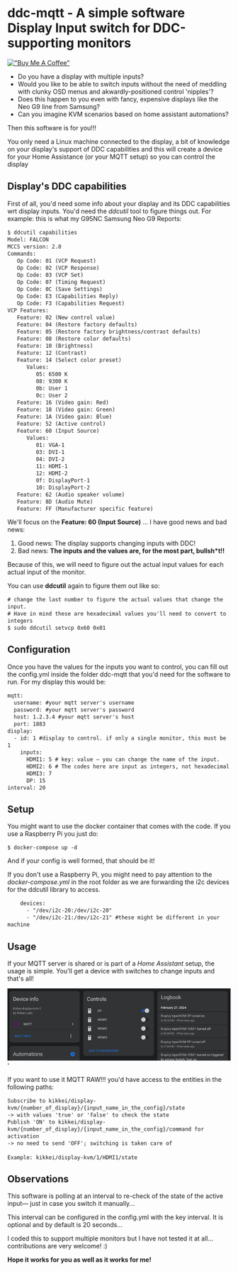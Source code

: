 # ddc-mqtt - A simple software Display Input switch for DDC-supporting monitors

[!["Buy Me A Coffee"](https://www.buymeacoffee.com/assets/img/custom_images/orange_img.png)](https://www.buymeacoffee.com/moimartb)

- Do you have a display with multiple inputs?
- Would you like to be able to switch inputs without the need of meddling with clunky OSD menus and akwardly-positioned control 'nipples'?
- Does this happen to you even with fancy, expensive displays like the Neo G9 line from Samsung? 
- Can you imagine KVM scenarios based on home assistant automations?

Then this software is for you!!!

You only need a Linux machine connected to the display, a bit of knowledge on your display's support of DDC capabilities and this will 
create a device for your Home Assistance (or your MQTT setup) so you can control the display

## Display's DDC capabilities

First of all, you'd need some info about your display and its DDC capabilities wrt display inputs. You'd need the *ddcutil* tool to figure
things out. For example: this is what my G95NC Samsung Neo G9 Reports:

```
$ ddcutil capabilities
Model: FALCON
MCCS version: 2.0
Commands:
   Op Code: 01 (VCP Request)
   Op Code: 02 (VCP Response)
   Op Code: 03 (VCP Set)
   Op Code: 07 (Timing Request)
   Op Code: 0C (Save Settings)
   Op Code: E3 (Capabilities Reply)
   Op Code: F3 (Capabilities Request)
VCP Features:
   Feature: 02 (New control value)
   Feature: 04 (Restore factory defaults)
   Feature: 05 (Restore factory brightness/contrast defaults)
   Feature: 08 (Restore color defaults)
   Feature: 10 (Brightness)
   Feature: 12 (Contrast)
   Feature: 14 (Select color preset)
      Values:
         05: 6500 K
         08: 9300 K
         0b: User 1
         0c: User 2
   Feature: 16 (Video gain: Red)
   Feature: 18 (Video gain: Green)
   Feature: 1A (Video gain: Blue)
   Feature: 52 (Active control)
   Feature: 60 (Input Source)
      Values:
         01: VGA-1
         03: DVI-1
         04: DVI-2
         11: HDMI-1
         12: HDMI-2
         0f: DisplayPort-1
         10: DisplayPort-2
   Feature: 62 (Audio speaker volume)
   Feature: 8D (Audio Mute)
   Feature: FF (Manufacturer specific feature)
```

We'll focus on the **Feature: 60 (Input Source)** ... I have good news and bad news:

1. Good news: The display supports changing inputs with DDC!
2. Bad news: **The inputs and the values are, for the most part, bullsh\*t!!**

Because of this, we will need to figure out the actual input values for each actual input of the monitor.

You can use **ddcutil** again to figure them out like so:

```
# change the last number to figure the actual values that change the input. 
# Have in mind these are hexadecimal values you'll need to convert to integers
$ sudo ddcutil setvcp 0x60 0x01 
```

## Configuration

Once you have the values for the inputs you want to control, you can fill out the config.yml inside the folder ddc-mqtt that you'd need for the software to run. For my display this would be:

```
mqtt:
  username: #your mqtt server's username
  password: #your mqtt server's password
  host: 1.2.3.4 #your mqtt server's host
  port: 1883
display:
  - id: 1 #display to control. if only a single monitor, this must be 1
    inputs:
      HDMI1: 5 # key: value — you can change the name of the input. 
      HDMI2: 6 # The codes here are input as integers, not hexadecimal
      HDMI3: 7
      DP: 15
interval: 20
```

## Setup

You might want to use the docker container that comes with the code. If you use a Raspberry Pi you just do:

```
$ docker-compose up -d
```

And if your config is well formed, that should be it! 

If you don't use a Raspberry Pi, you might need to pay attention to the *docker-compose.yml* in the root folder as we are 
forwarding the i2c devices for the ddcutil library to access. 

```
    devices:
      - "/dev/i2c-20:/dev/i2c-20"
      - "/dev/i2c-21:/dev/i2c-21" #these might be different in your machine
```

## Usage

If your MQTT server is shared or is part of a *Home Assistant* setup, the usage is simple. You'll get a device with switches to change inputs and that's all!

![Display KVM](https://raw.githubusercontent.com/moimart/ddc-mqtt/main/hass_display_kvm.jpg)'

If you want to use it MQTT RAW!!! you'd have access to the entities in the following paths:

```
Subscribe to kikkei/display-kvm/{number_of_display}/{input_name_in_the_config}/state 
-> with values 'true' or 'false' to check the state
Publish 'ON' to kikkei/display-kvm/{number_of_display}/{input_name_in_the_config}/command for activation 
-> no need to send 'OFF'; switching is taken care of

Example: kikkei/display-kvm/1/HDMI1/state
```

## Observations

This software is polling at an interval to re-check of the state of the active input— just in case you switch it manually...

This interval can be configured in the config.yml with the key interval. It is optional and by default is 20 seconds...

I coded this to support multiple monitors but I have not tested it at all... contributions are very welcome! :)

**Hope it works for you as well as it works for me!**